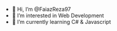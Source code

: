 - 👋 Hi, I’m @FaiazReza97
- 👀 I’m interested in Web Development
- 🌱 I’m currently learning C# & Javascript

<!---
FaiazReza97/FaiazReza97 is a ✨ special ✨ repository because its `README.md` (this file) appears on your GitHub profile.
You can click the Preview link to take a look at your changes.
--->
